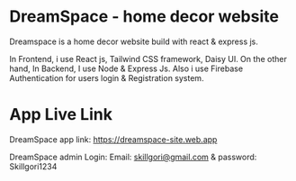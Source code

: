 # DreamSpace - home decor website

Dreamspace is a home decor website build with react & express js.

In Frontend, i use React js, Tailwind CSS framework, Daisy UI. On the other hand, In Backend, I use Node & Express Js. Also i use Firebase Authentication for users login & Registration system.

# App Live Link

DreamSpace app link: https://dreamspace-site.web.app

DreamSpace admin Login: Email: skillgori@gmail.com & password: Skillgori1234
